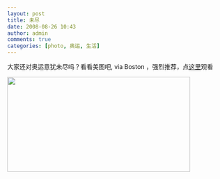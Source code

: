 ```yaml
---
layout: post
title: 未尽
date: 2008-08-26 10:43
author: admin
comments: true
categories: [photo, 奥运, 生活]
---
```

大家还对奥运意犹未尽吗？看看美图吧, via Boston ，强烈推荐，点<a href="http://www.boston.com/bigpicture/2008/08/beijing_2008_its_a_wrap.html">这里</a>观看

<img class="alignnone" title="olympic beijing" src="http://i13.photobucket.com/albums/a274/leoshcn/oly39-1.jpg" alt="" width="420" height="218" />
